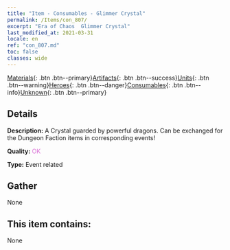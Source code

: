 ```yaml
---
title: "Item - Consumables - Glimmer Crystal"
permalink: /Items/con_807/
excerpt: "Era of Chaos  Glimmer Crystal"
last_modified_at: 2021-03-31
locale: en
ref: "con_807.md"
toc: false
classes: wide
---
```

 [Materials](/Items/){: .btn .btn--primary}[Artifacts](/Items/Artifacts/){: .btn .btn--success}[Units](/Items/Units/){: .btn .btn--warning}[Heroes](/Items/Heroes/){: .btn .btn--danger}[Consumables](/Items/Consumables/){: .btn .btn--info}[Unknown](/Items/Unknown/){: .btn .btn--primary}

## Details
 **Description:** A Crystal guarded by powerful dragons. Can be exchanged for the Dungeon Faction items in corresponding events!

 **Quality:** <span style="color: #DA70D6">OK</span>

 **Type:** Event related

## Gather

  None

## This item contains:

  None

